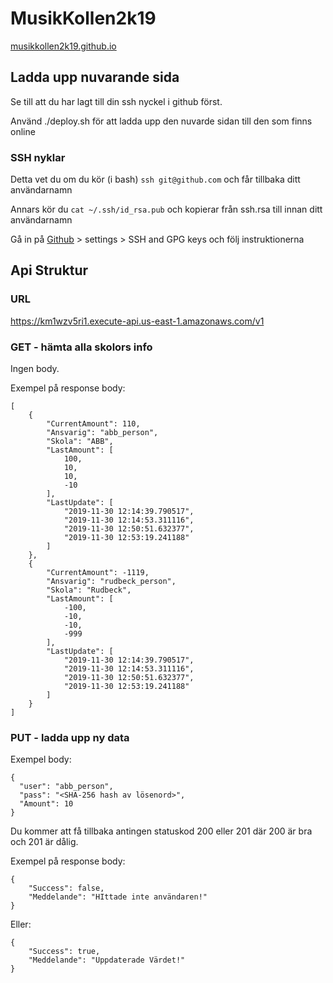 # MusikKollen2k19

[musikkollen2k19.github.io](https://musikkollen2k19.github.io/)


## Ladda upp nuvarande sida

Se till att du har lagt till din ssh nyckel i github först.

Använd ./deploy.sh för att ladda upp den nuvarde sidan till den som finns online

### SSH nyklar

Detta vet du om du kör (i bash) `ssh git@github.com` och får tillbaka ditt användarnamn

Annars kör du `cat ~/.ssh/id_rsa.pub` och kopierar från ssh.rsa till innan ditt användarnamn

Gå in på [Github](https://github.com/settings/keys) > settings > SSH and GPG keys och följ instruktionerna


## Api Struktur

### URL

https://km1wzv5ri1.execute-api.us-east-1.amazonaws.com/v1

### GET - hämta alla skolors info

Ingen body.

Exempel på response body:

    [
        {
            "CurrentAmount": 110,
            "Ansvarig": "abb_person",
            "Skola": "ABB",
            "LastAmount": [
                100,
                10,
                10,
                -10
            ],
            "LastUpdate": [
                "2019-11-30 12:14:39.790517",
                "2019-11-30 12:14:53.311116",
                "2019-11-30 12:50:51.632377",
                "2019-11-30 12:53:19.241188"
            ]
        },
        {
            "CurrentAmount": -1119,
            "Ansvarig": "rudbeck_person",
            "Skola": "Rudbeck",
            "LastAmount": [
                -100,
                -10,
                -10,
                -999
            ],
            "LastUpdate": [
                "2019-11-30 12:14:39.790517",
                "2019-11-30 12:14:53.311116",
                "2019-11-30 12:50:51.632377",
                "2019-11-30 12:53:19.241188"
            ]
        }
    ]

### PUT - ladda upp ny data

Exempel body:

    {
      "user": "abb_person",
      "pass": "<SHA-256 hash av lösenord>",
      "Amount": 10
    }

Du kommer att få tillbaka antingen statuskod 200 eller 201 där 200 är bra och 201 är dålig.

Exempel på response body:

    {
        "Success": false,
        "Meddelande": "HIttade inte användaren!"
    }

Eller:

    {
        "Success": true,
        "Meddelande": "Uppdaterade Värdet!"
    }
